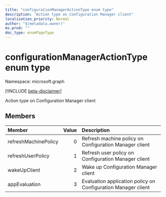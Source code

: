 ```yaml
---
title: "configurationManagerActionType enum type"
description: "Action type on Configuration Manager client"
localization_priority: Normal
author: "$(metadata.owner)"
ms.prod: ""
doc_type: enumPageType
---
```


# configurationManagerActionType enum type

Namespace: microsoft.graph

[!INCLUDE [beta-disclaimer](../../includes/beta-disclaimer.md)]

Action type on Configuration Manager client

## Members

| Member               | Value | Description                                                   |
| :------------------- | ----: | :------------------------------------------------------------ |
| refreshMachinePolicy | 0     | Refresh machine policy on Configuration Manager client        |
| refreshUserPolicy    | 1     | Refresh user policy on Configuration Manager client           |
| wakeUpClient         | 2     | Wake up Configuration Manager client                          |
| appEvaluation        | 3     | Evaluation application policy on Configuration Manager client |
